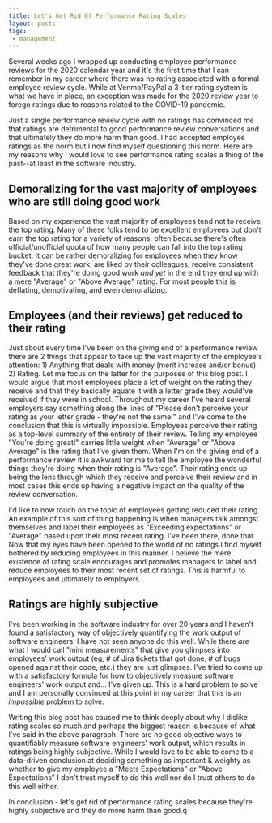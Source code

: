 ```yaml
---
title: Let's Get Rid Of Performance Rating Scales
layout: posts
tags:
 - management
---
```


Several weeks ago I wrapped up conducting employee performance reviews for the 2020 calendar year and it's the first time that I can remember in my career where there was no rating associated with a formal employee review cycle. While at Venmo/PayPal a 3-tier rating system is what we have in place, an exception was made for the 2020 review year to forego ratings due to reasons related to the COVID-19 pandemic.

Just a single performance review cycle with no ratings has convinced me that ratings are detrimental to good performance review conversations and that ultimately they do more harm than good. I had accepted employee ratings as the norm but I now find myself questioning this norm. Here are my reasons why I would love to see performance rating scales a thing of the past--at least in the software industry.

## Demoralizing for the vast majority of employees who are still doing good work
Based on my experience the vast majority of employees tend not to receive the top rating. Many of these folks tend to be excellent employees but don't earn the top rating for a variety of reasons, often because there's often official/unofficial quota of how many people can fall into the top rating bucket. It can be rather demoralizing for employees when they know they've done great work, are liked by their colleagues, receive consistent feedback that they're doing good work *and yet* in the end they end up with a mere "Average" or "Above Average" rating. For most people this is deflating, demotivating, and even demoralizing.

## Employees (and their reviews) get reduced to their rating
Just about every time I've been on the giving end of a performance review there are 2 things that appear to take up the vast majority of the employee's attention: 1) Anything that deals with money (merit increase and/or bonus) 2) Rating. Let me focus on the latter for the purposes of this blog post. I would argue that most employees place a lot of weight on the rating they receive and that they basically equate it with a letter grade they would've received if they were in school. Throughout my career I've heard several employers say something along the lines of "Please don't perceive your rating as your letter grade - they're not the same!" and I've come to the conclusion that this is virtually impossible. Employees perceive their rating as a top-level summary of the entirety of their review. Telling my employee "You're doing great!" carries little weight when "Average" or "Above Average" is the rating that I've given them. When I'm on the giving end of a performance review it is awkward for me to tell the employee the wonderful things they're doing when their rating is "Average". Their rating ends up being the lens through which they receive and perceive their review and in most cases this ends up having a negative impact on the quality of the review conversation.

I'd like to now touch on the topic of employees getting reduced their rating. An example of this sort of thing happening is when managers talk amongst themselves and label their employees as "Exceeding expectations" or "Average" based upon their most recent rating. I've been there, done that. Now that my eyes have been opened to the world of no ratings I find myself bothered by reducing employees in this manner. I believe the mere existence of rating scale encourages and promotes managers to label and reduce employees to their most recent set of ratings. This is harmful to employees and ultimately to employers.

## Ratings are highly subjective
I've been working in the software industry for over 20 years and I haven't found a satisfactory way of objectively quantifying the work output of software engineers. I have not seen anyone do this well. While there *are* what I would call "mini measurements" that give you glimpses into employees' work output (eg, # of Jira tickets that got done, # of bugs opened against their code, etc.) they are just glimpses. I've tried to come up with a satisfactory formula for how to objectively measure software engineers' work output and... I've given up. This is a hard problem to solve and I am personally convinced at this point in my career that this is an *impossible* problem to solve.

Writing this blog post has caused me to think deeply about why I dislike rating scales so much and perhaps the biggest reason is because of what I've said in the above paragraph. There are no good objective ways to quantifiably measure software engineers' work output, which results in ratings being highly subjective. While I would love to be able to come to a data-driven conclusion at deciding something as important & weighty as whether to give my employee a "Meets Expectations" or "Above Expectations" I don't trust myself to do this well nor do I trust others to do this well either.

In conclusion - let's get rid of performance rating scales because they're highly subjective and they do more harm than good.q
